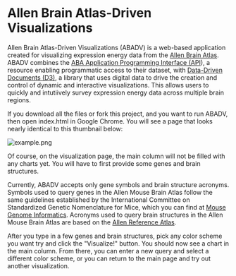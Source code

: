 Allen Brain Atlas-Driven Visualizations
=====

Allen Brain Atlas-Driven Visualizations (ABADV) is a web-based application created for visualizing expression energy data from the <a href="http://brain-map.org">Allen Brain Atlas</a>. ABADV combines the <a href="http://api.brain-map.org">ABA Application Programming Interface (API</a>), a resource enabling programmatic access to their dataset, with <a href="http://d3js.org/">Data-Driven Documents (D3)</a>, a library that uses digital data to drive the creation and control of dynamic and interactive visualizations. This allows users to quickly and intutiively survey expression energy data across multiple brain regions.

If you download all the files or fork this project, and you want to run ABADV, then open index.html in Google Chrome. You will see a page that looks nearly identical to this thumbnail below:

![example.png](https://raw2.github.com/UCI-CARL/ABADV/master/images/example.png)

Of course, on the visualization page, the main column will not be filled with any charts yet. You will have to first provide some genes and brain structures.

Currently, ABADV accepts only gene symbols and brain structure acronyms. Symbols used to query genes in the Allen Mouse Brain Atlas follow the same guidelines established by the International Committee on Standardized Genetic Nomenclature for Mice, which you can find at <a href="http://www.informatics.jax.org/genes.shtml">Mouse Genome Informatics</a>. Acronyms used to query brain structures in the Allen Mouse Brain Atlas are based on the <a href="http://atlas.brain-map.org">Allen Reference Atlas</a>.

After you type in a few genes and brain structures, pick any color scheme you want try and click the "Visualize!" button. You should now see a chart in the main column. From there, you can enter a new query and select a different color scheme, or you can return to the main page and try out another visualization.
